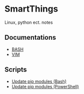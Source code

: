 # SmartThings
Linux, python ect. notes

## Documentations
* [BASH](/bash.md)
* [VIM](/vim.md)
## Scripts
* [Update pip modules (Bash)](/update_pip_modules.sh)
* [Update pip modules (PowerShell)](/update_pip_modules.ps1)


